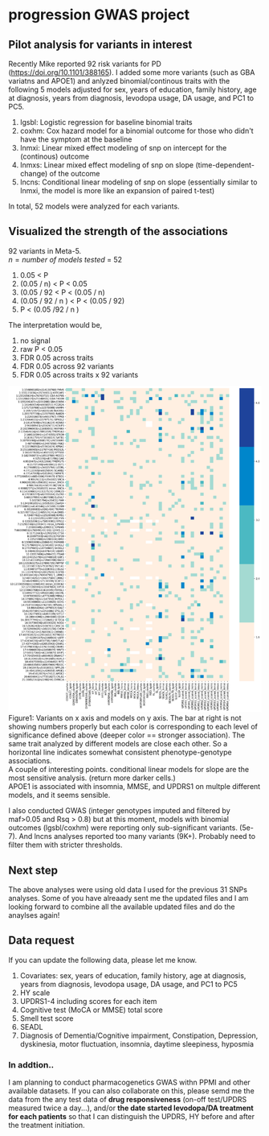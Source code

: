 # progression GWAS project

## Pilot analysis for variants in interest
Recently Mike reported 92 risk variants for PD (https://doi.org/10.1101/388165). I added some more variants (such as GBA variatns and APOE1) and anlyzed binomial/continous traits with the following 5 models adjusted for sex, years of education, family history, age at diagnosis, years from diagnosis, levodopa usage, DA usage, and PC1 to PC5.

1. lgsbl: Logistic regression for baseline binomial traits
2. coxhm: Cox hazard model for a binomial outcome for those who didn't have the symptom at the baseline 
3. lnmxi: Linear mixed effect modeling of snp on intercept for the (continous) outcome
4. lnmxs: Linear mixed effect modeling of snp on slope (time-dependent-change) of the outcome
5. lncns: Conditional linear modeling of snp on slope (essentially similar to lnmxi, the model is more like an expansion of paired t-test)
    
In total, 52 models were analyzed for each variants.

## Visualized the strength of the associations
92 variants in Meta-5.    
$n = number\ of\ models\ tested$ = 52


1. 0.05 < P
2. (0.05 / n) < P < 0.05
3. (0.05 / 92 < P < (0.05 / n)     
4. (0.05 / 92 / n ) < P < (0.05 / 92)
5. P < (0.05 /92 / n )

The interpretation would be,
1. no signal    
2. raw P < 0.05
3. FDR 0.05 across traits
4. FDR 0.05 across 92 variants 
5. FDR 0.05 across traits x 92 variants

![Figure1](fig/output.png)
Figure1: 
Variants on x axis and models on y axis. The bar at right is not showing numbers properly but each color is corresponding to each level of significance defined above (deeper color == stronger association). The same trait analyzed by different models are close each other. So a horizontal line indicates somewhat consistent phenotype-genotype associations.    
A couple of interesting points. conditional linear models for slope are the most sensitive analysis. (return more darker cells.)    
APOE1 is associated with insomnia, MMSE, and UPDRS1 on multple different models, and it seems sensible. 
    
I also conducted GWAS (integer genotypes imputed and filtered by maf>0.05 and Rsq > 0.8) but at this moment, models with binomial outcomes (lgsbl/coxhm) were reporting only sub-significant variants. (5e-7). And lncns analyses reported too many variants (9K+). Probably need to filter them with stricter thresholds.

## Next step
The above analyses were using old data I used for the previous 31 SNPs analyses. Some of you have alreaady sent me the updated files and I am looking forward to combine all the available updated files and do the anaylses again!

## Data request
If you can update the following data, please let me know. 

1. Covariates:  sex, years of education, family history, age at diagnosis, years from diagnosis, levodopa usage, DA usage, and PC1 to PC5
2. HY scale
2. UPDRS1-4 including scores for each item
3. Cognitive test (MoCA or MMSE) total score
4. Smell test score
5. SEADL
6. Diagnosis of Dementia/Cognitive impairment, Constipation, Depression, dyskinesia, motor fluctuation, insomnia, daytime sleepiness, hyposmia        
    
### In addtion..
I am planning to conduct pharmacogenetics GWAS withn PPMI and other available datasets. If you can also collaborate on this, please semd me the data from the any test data of **drug responsiveness** (on-off test/UPDRS measured twice a day...), and/or **the date started levodopa/DA treatment for each patients** so that I can distinguish the UPDRS, HY before and after the treatment initiation.
